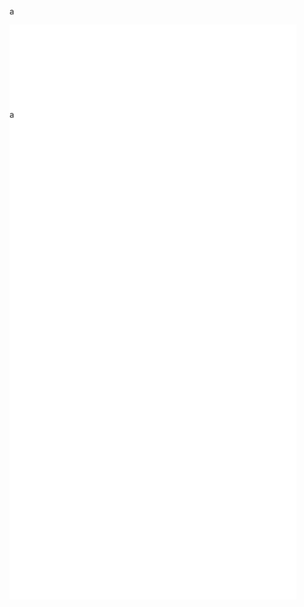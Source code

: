 a
<div style="width: 100%; height: 150px; margin-top: 0;, margin-bottom: 0;">
  <img src="hello.svg" style="width: 100%;" alt="Click to see the source">
</div>
a